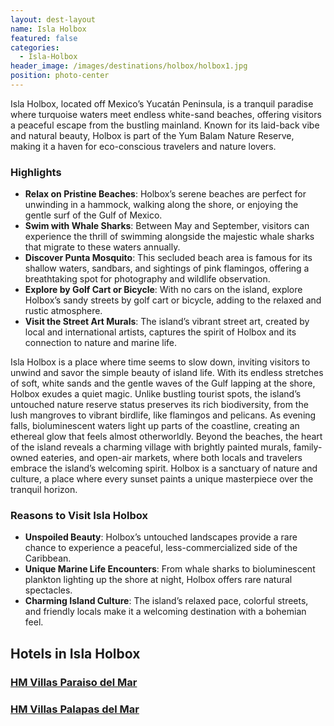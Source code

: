 ```yaml
---
layout: dest-layout
name: Isla Holbox
featured: false
categories:
  - Isla-Holbox
header_image: /images/destinations/holbox/holbox1.jpg
position: photo-center
---
```



Isla Holbox, located off Mexico’s Yucatán Peninsula, is a tranquil paradise where turquoise waters meet endless white-sand beaches, offering visitors a peaceful escape from the bustling mainland. Known for its laid-back vibe and natural beauty, Holbox is part of the Yum Balam Nature Reserve, making it a haven for eco-conscious travelers and nature lovers.

### Highlights  
- **Relax on Pristine Beaches**: Holbox’s serene beaches are perfect for unwinding in a hammock, walking along the shore, or enjoying the gentle surf of the Gulf of Mexico.  
- **Swim with Whale Sharks**: Between May and September, visitors can experience the thrill of swimming alongside the majestic whale sharks that migrate to these waters annually.  
- **Discover Punta Mosquito**: This secluded beach area is famous for its shallow waters, sandbars, and sightings of pink flamingos, offering a breathtaking spot for photography and wildlife observation.  
- **Explore by Golf Cart or Bicycle**: With no cars on the island, explore Holbox’s sandy streets by golf cart or bicycle, adding to the relaxed and rustic atmosphere.  
- **Visit the Street Art Murals**: The island’s vibrant street art, created by local and international artists, captures the spirit of Holbox and its connection to nature and marine life.  

Isla Holbox is a place where time seems to slow down, inviting visitors to unwind and savor the simple beauty of island life. With its endless stretches of soft, white sands and the gentle waves of the Gulf lapping at the shore, Holbox exudes a quiet magic. Unlike bustling tourist spots, the island’s untouched nature reserve status preserves its rich biodiversity, from the lush mangroves to vibrant birdlife, like flamingos and pelicans. As evening falls, bioluminescent waters light up parts of the coastline, creating an ethereal glow that feels almost otherworldly. Beyond the beaches, the heart of the island reveals a charming village with brightly painted murals, family-owned eateries, and open-air markets, where both locals and travelers embrace the island’s welcoming spirit. Holbox is a sanctuary of nature and culture, a place where every sunset paints a unique masterpiece over the tranquil horizon.


### Reasons to Visit Isla Holbox  
- **Unspoiled Beauty**: Holbox’s untouched landscapes provide a rare chance to experience a peaceful, less-commercialized side of the Caribbean.  
- **Unique Marine Life Encounters**: From whale sharks to bioluminescent plankton lighting up the shore at night, Holbox offers rare natural spectacles.    
- **Charming Island Culture**: The island’s relaxed pace, colorful streets, and friendly locals make it a welcoming destination with a bohemian feel.   



## Hotels in Isla Holbox
<section class='grid'>

<div class="col-3_sm-4_xs-6 padded-1">
    <a href="/hotels/villasparaiso">
        <div class="bg-image square" style="background-image:url('/images/hotels/villasparaiso/villasparaiso1.jpg')">  </div>
        <h3 class='center'>HM Villas Paraiso del Mar</h3>        
        </a>  
</div>

<div class="col-3_sm-4_xs-6 padded-1">
    <a href="/hotels/villaspalapas">
        <div class="bg-image square" style="background-image:url('/images/hotels/villaspalapas/villaspalapas1.jpg')" ></div>
        <h3 class="center" > HM Villas Palapas del Mar</h3>
    </a>
</div>


</section>